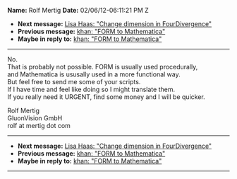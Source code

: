 **Name:** Rolf Mertig
**Date:** 02/06/12-06:11:21 PM Z

  - **Next message:** [Lisa Haas: "Change dimension in
    FourDivergence"](0689.html)
  - **Previous message:** [khan: "FORM to Mathematica"](0687.html)
  - **Maybe in reply to:** [khan: "FORM to Mathematica"](0687.html)

-----

No.  
That is probably not possible. FORM is usually used procedurally,  
and Mathematica is ususally used in a more functional way.  
But feel free to send me some of your scripts.  
If I have time and feel like doing so I might translate them.  
If you really need it URGENT, find some money and I will be quicker.  

Rolf Mertig  
GluonVision GmbH  
rolf at mertig dot com  

-----

  - **Next message:** [Lisa Haas: "Change dimension in
    FourDivergence"](0689.html)
  - **Previous message:** [khan: "FORM to Mathematica"](0687.html)
  - **Maybe in reply to:** [khan: "FORM to Mathematica"](0687.html)

-----

